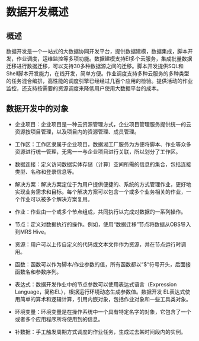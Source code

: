 # 数据开发概述<a name="dayu_01_0401"></a>

## 概述<a name="section862419398523"></a>

数据开发是一个一站式的大数据协同开发平台，提供数据建模，数据集成，脚本开发，作业调度，运维监控等多项功能。数据建模支持EI多个云服务，集成批量数据迁移进行数据迁移，可以支持30多种数据源之间的迁移。脚本开发提供SQL和Shell脚本开发能力，在线开发，简单方便。作业调度支持多种云服务的多种类型的任务混合编排，高性能的调度引擎已经经过几百个应用的检验。提供活动的作业监控，还支持按需要的资源调度来降低用户使用大数据平台的成本。

## 数据开发中的对象<a name="section699015157442"></a>

-   企业项目：企业项目是一种云资源管理方式，企业项目管理服务提供统一的云资源按项目管理，以及项目内的资源管理、成员管理。
-   工作区：工作区隶属于企业项目，数据湖工厂服务为方便将脚本、作业等众多资源进行统一管理，无需一一与企业项目进行关联，所以划分了工作区。
-   数据连接：定义访问数据实体存储（计算）空间所需的信息的集合，包括连接类型、名称和登录信息等。
-   解决方案：解决方案定位于为用户提供便捷的、系统的方式管理作业，更好地实现业务需求和目标。每个解决方案可以包含一个或多个业务相关的作业，一个作业可以被多个解决方案复用。

-   作业：作业由一个或多个节点组成，共同执行以完成对数据的一系列操作。
-   节点：定义对数据执行的操作。例如，使用“数据迁移”节点将数据从OBS导入到MRS Hive。
-   资源：用户可以上传自定义的代码或文本文件作为资源，并在节点运行时调用。

-   函数：函数可以作为脚本/作业参数的值，所有函数都以“$“符号开头，后面接函数名和参数序列。
-   表达式：数据开发作业中的节点参数可以使用表达式语言（Expression Language，简称EL），根据运行环境动态生成参数值。数据开发 EL表达式使用简单的算术和逻辑计算，引用内嵌对象，包括作业对象和一些工具类对象。

-   环境变量：环境变量是在操作系统中一个具有特定名字的对象，它包含了一个或者多个应用程序所将使用到的信息。
-   补数据：手工触发周期方式调度的作业任务，生成过去某时间段内的实例。

